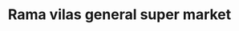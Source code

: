 ---
title: "Rama vilas general super market"
url: /ibrahimpatnam/rama-vilas-general-super-market/
shop: supermarket
---